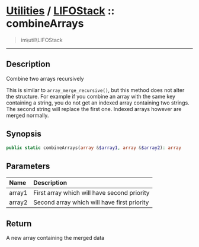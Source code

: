 # [Utilities](util.md) / [LIFOStack](util-LIFOStack.md) :: combineArrays
 > im\util\LIFOStack
____

## Description
Combine two arrays recursively

This is similar to `array_merge_recursive()`, but this method
does not alter the structure. For example if you combine an array with
the same key containing a string, you do not get an indexed array containing
two strings. The second string will replace the first one. Indexed arrays
however are merged normally.

## Synopsis
```php
public static combineArrays(array &$array1, array &$array2): array
```

## Parameters
| Name | Description |
| :--- | :---------- |
| array1 | First array which will have second priority |
| array2 | Second array which will have first priority |

## Return
A new array containing the merged data
